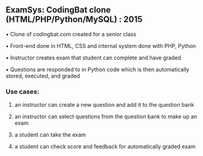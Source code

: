 ## ExamSys: CodingBat clone (HTML/PHP/Python/MySQL) : 2015

• Clone of codingbat.com created for a senior class

• Front-end done in HTML, CSS and internal system done with PHP, Python

• Instructor creates exam that student can complete and have graded

• Questions are responded to in Python code which is then automatically stored, executed, and graded




### Use cases:

1) an instructor can create a new question and add it to the question bank

2) an instructor can select questions from the question bank to make up an exam

3) a student can take the exam

4) a student can check score and feedback for automatically graded exam

